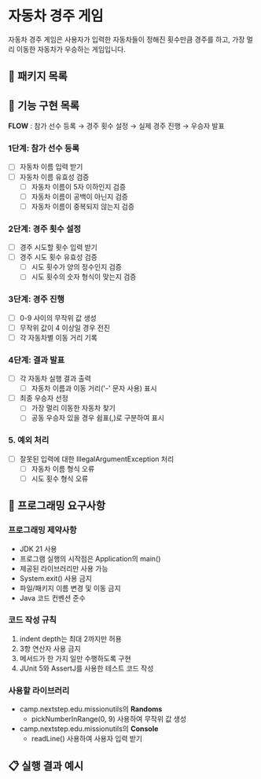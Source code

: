 # 자동차 경주 게임

자동차 경주 게임은 사용자가 입력한 자동차들이 정해진 횟수만큼 경주를 하고, 가장 멀리 이동한 자동차가 우승하는 게임입니다.

## 📁 패키지 목록

## 🚀 기능 구현 목록

**FLOW** : 참가 선수 등록 → 경주 횟수 설정 → 실제 경주 진행 → 우승자 발표

### 1단계: 참가 선수 등록

- [ ] 자동차 이름 입력 받기
- [ ] 자동차 이름 유효성 검증
    - [ ] 자동차 이름이 5자 이하인지 검증
    - [ ] 자동차 이름이 공백이 아닌지 검증
    - [ ] 자동차 이름이 중복되지 않는지 검증

### 2단계: 경주 횟수 설정

- [ ] 경주 시도할 횟수 입력 받기
- [ ] 경주 시도 횟수 유효성 검증
    - [ ] 시도 횟수가 양의 정수인지 검증
    - [ ] 시도 횟수의 숫자 형식이 맞는지 검증

### 3단계: 경주 진행

- [ ] 0-9 사이의 무작위 값 생성
- [ ] 무작위 값이 4 이상일 경우 전진
- [ ] 각 자동차별 이동 거리 기록

### 4단계: 결과 발표

- [ ] 각 자동차 실행 결과 출력
    - [ ] 자동차 이름과 이동 거리('-' 문자 사용) 표시
- [ ] 최종 우승자 선정
    - [ ] 가장 멀리 이동한 자동차 찾기
    - [ ] 공동 우승자 있을 경우 쉼표(,)로 구분하여 표시

### 5. 예외 처리

- [ ] 잘못된 입력에 대한 IllegalArgumentException 처리
    - [ ] 자동차 이름 형식 오류
    - [ ] 시도 횟수 형식 오류

## 🎯 프로그래밍 요구사항

### 프로그래밍 제약사항

- JDK 21 사용
- 프로그램 실행의 시작점은 Application의 main()
- 제공된 라이브러리만 사용 가능
- System.exit() 사용 금지
- 파일/패키지 이름 변경 및 이동 금지
- Java 코드 컨벤션 준수

### 코드 작성 규칙

1. indent depth는 최대 2까지만 허용
2. 3항 연산자 사용 금지
3. 메서드가 한 가지 일만 수행하도록 구현
4. JUnit 5와 AssertJ를 사용한 테스트 코드 작성

### 사용할 라이브러리

- camp.nextstep.edu.missionutils의 **Randoms**
    - pickNumberInRange(0, 9) 사용하여 무작위 값 생성
- camp.nextstep.edu.missionutils의 **Console**
    - readLine() 사용하여 사용자 입력 받기

## 📋 실행 결과 예시
